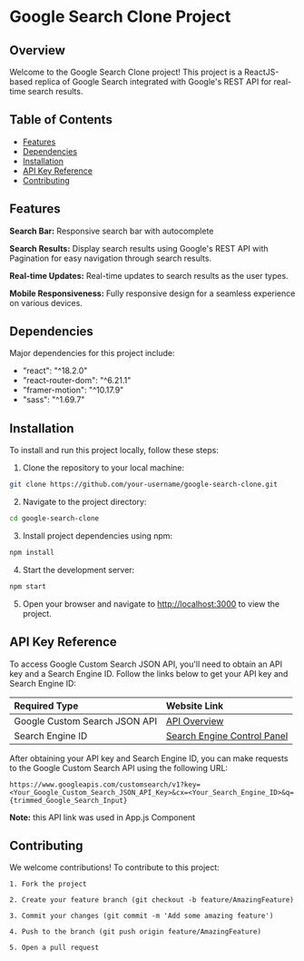 # Google Search Clone Project

## Overview
Welcome to the Google Search Clone project! This project is a ReactJS-based replica of Google Search integrated with Google's REST API for real-time search results.

## Table of Contents

- [Features](#features)
- [Dependencies](#dependencies)
- [Installation](#installation)
- [API Key Reference](#APIKeyReference)
- [Contributing](#contributing)


## Features

**Search Bar:** Responsive search bar with autocomplete

**Search Results:** Display search results using Google's REST API with Pagination for easy navigation through search results.

**Real-time Updates:** Real-time updates to search results as the user types.

**Mobile Responsiveness:** Fully responsive design for a seamless experience on various devices.



## Dependencies

Major dependencies for this project include:

- "react": "^18.2.0"
- "react-router-dom": "^6.21.1"
- "framer-motion": "^10.17.9"
- "sass": "^1.69.7"

## Installation

To install and run this project locally, follow these steps:

1. Clone the repository to your local machine:
```bash
git clone https://github.com/your-username/google-search-clone.git
```

2. Navigate to the project directory:
```bash
cd google-search-clone
```

3. Install project dependencies using npm:
```bash
npm install
```

4. Start the development server:
```bash
npm start
```

5. Open your browser and navigate to [http://localhost:3000](http://localhost:3000) to view the project.



## API Key Reference

To access Google Custom Search JSON API, you'll need to obtain an API key and a Search Engine ID. Follow the links below to get your API key and Search Engine ID:

| Required Type               | Website Link                                          | 
| :-------------------------- | :---------------------------------------------------- |
| Google Custom Search JSON API | [API Overview](https://developers.google.com/custom-search/v1/overview) |
| Search Engine ID             | [Search Engine Control Panel](https://programmablesearchengine.google.com/controlpanel/all) |


After obtaining your API key and Search Engine ID, you can make requests to the Google Custom Search API using the following URL:

```plaintext
https://www.googleapis.com/customsearch/v1?key=<Your_Google_Custom_Search_JSON_API_Key>&cx=<Your_Search_Engine_ID>&q={trimmed_Google_Search_Input}
```
**Note:** this API link was used in App.js Component


## Contributing

We welcome contributions! To contribute to this project:

    1. Fork the project

    2. Create your feature branch (git checkout -b feature/AmazingFeature)

    3. Commit your changes (git commit -m 'Add some amazing feature')

    4. Push to the branch (git push origin feature/AmazingFeature)

    5. Open a pull request
